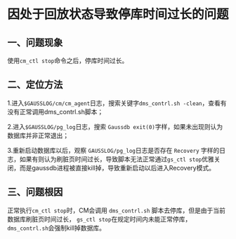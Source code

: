 # 因处于回放状态导致停库时间过长的问题

## 一、问题现象
使用`cm_ctl stop`命令之后，停库时间过长。

## 二、定位方法
1.进入`$GAUSSLOG/cm/cm_agent`日志，搜索关键字`dms_contrl.sh -clean`，查看有没有正常调用dms_contrl.sh脚本；

2.进入`$GAUSSLOG/pg_log`日志，搜索 `Gaussdb exit(0)`字样，如果未出现则认为数据库并非正常退出；

3.重新启动数据库以后，观察 `GAUSSLOG/pg_log`日志是否存在 `Recovery` 字样的日志，如果有则认为刷脏页时间过长，导致脚本无法正常通过`gs_ctl stop`优雅关闭，而是gaussdb进程被直接kill掉，导致重新启动以后进入Recovery模式。

## 三、问题根因
正常执行`cm_ctl stop`时，CM会调用 `dms_contrl.sh` 脚本去停库，但是由于当前数据库刷脏页时间过长， `gs_ctl stop`在规定时间内未能正常停库，`dms_contrl.sh`会强制kill掉数据库。